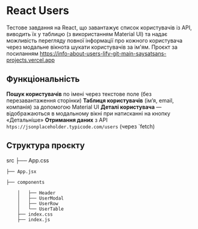 # React Users
Тестове завдання на React, що завантажує список користувачів із API, виводить їх у таблицю (з використанням Material UI) та надає можливість перегляду повної інформації про кожного користувача через модальне вікнота шукати користувачів за ім'ям.
Проєкт за посиланням https://info-about-users-lifv-git-main-saysatsans-projects.vercel.app
## Функціональність
**Пошук користувачів** по імені через текстове поле (без перезавантаження сторінки)
**Таблиця користувачів** (ім’я, email, компанія) за допомогою Material UI
**Деталі користувача** — відображаються в модальному вікні при натисканні на кнопку «Детальніше»
**Отримання даних** з API `htps://jsonplaceholder.typicode.com/users` (через `fetch)

## Структура проєкту
src
    ├── App.css
    
    ├── App.jsx
    
    ├── components
    
        │   ├── Header
        │   ├── UserModal
        │   ├── UserRow
        │   └── UserTable
        ├── index.css
        ├── index.js
